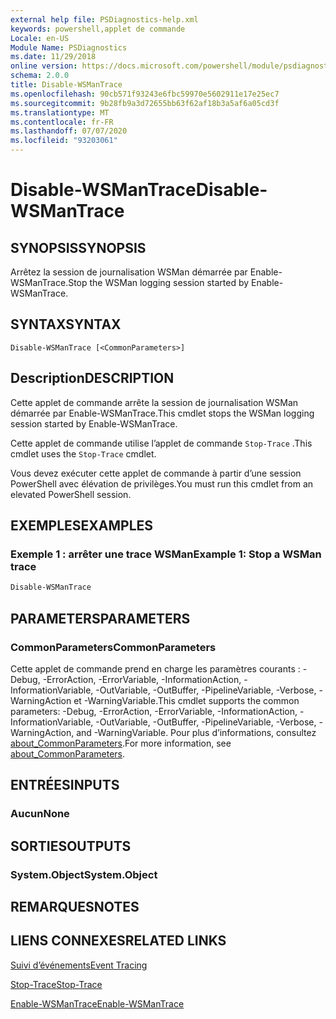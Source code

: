 ```yaml
---
external help file: PSDiagnostics-help.xml
keywords: powershell,applet de commande
Locale: en-US
Module Name: PSDiagnostics
ms.date: 11/29/2018
online version: https://docs.microsoft.com/powershell/module/psdiagnostics/disable-wsmantrace?view=powershell-5.1&WT.mc_id=ps-gethelp
schema: 2.0.0
title: Disable-WSManTrace
ms.openlocfilehash: 90cb571f93243e6fbc59970e5602911e17e25ec7
ms.sourcegitcommit: 9b28fb9a3d72655bb63f62af18b3a5af6a05cd3f
ms.translationtype: MT
ms.contentlocale: fr-FR
ms.lasthandoff: 07/07/2020
ms.locfileid: "93203061"
---
```

# <span data-ttu-id="4848f-103">Disable-WSManTrace</span><span class="sxs-lookup"><span data-stu-id="4848f-103">Disable-WSManTrace</span></span>

## <span data-ttu-id="4848f-104">SYNOPSIS</span><span class="sxs-lookup"><span data-stu-id="4848f-104">SYNOPSIS</span></span>
<span data-ttu-id="4848f-105">Arrêtez la session de journalisation WSMan démarrée par Enable-WSManTrace.</span><span class="sxs-lookup"><span data-stu-id="4848f-105">Stop the WSMan logging session started by Enable-WSManTrace.</span></span>

## <span data-ttu-id="4848f-106">SYNTAX</span><span class="sxs-lookup"><span data-stu-id="4848f-106">SYNTAX</span></span>

```
Disable-WSManTrace [<CommonParameters>]
```

## <span data-ttu-id="4848f-107">Description</span><span class="sxs-lookup"><span data-stu-id="4848f-107">DESCRIPTION</span></span>
<span data-ttu-id="4848f-108">Cette applet de commande arrête la session de journalisation WSMan démarrée par Enable-WSManTrace.</span><span class="sxs-lookup"><span data-stu-id="4848f-108">This cmdlet stops the WSMan logging session started by Enable-WSManTrace.</span></span>

<span data-ttu-id="4848f-109">Cette applet de commande utilise l’applet de commande `Stop-Trace` .</span><span class="sxs-lookup"><span data-stu-id="4848f-109">This cmdlet uses the `Stop-Trace` cmdlet.</span></span>

<span data-ttu-id="4848f-110">Vous devez exécuter cette applet de commande à partir d’une session PowerShell avec élévation de privilèges.</span><span class="sxs-lookup"><span data-stu-id="4848f-110">You must run this cmdlet from an elevated PowerShell session.</span></span>

## <span data-ttu-id="4848f-111">EXEMPLES</span><span class="sxs-lookup"><span data-stu-id="4848f-111">EXAMPLES</span></span>

### <span data-ttu-id="4848f-112">Exemple 1 : arrêter une trace WSMan</span><span class="sxs-lookup"><span data-stu-id="4848f-112">Example 1: Stop a WSMan trace</span></span>

```powershell
Disable-WSManTrace
```

## <span data-ttu-id="4848f-113">PARAMETERS</span><span class="sxs-lookup"><span data-stu-id="4848f-113">PARAMETERS</span></span>

### <span data-ttu-id="4848f-114">CommonParameters</span><span class="sxs-lookup"><span data-stu-id="4848f-114">CommonParameters</span></span>

<span data-ttu-id="4848f-115">Cette applet de commande prend en charge les paramètres courants : -Debug, -ErrorAction, -ErrorVariable, -InformationAction, -InformationVariable, -OutVariable, -OutBuffer, -PipelineVariable, -Verbose, -WarningAction et -WarningVariable.</span><span class="sxs-lookup"><span data-stu-id="4848f-115">This cmdlet supports the common parameters: -Debug, -ErrorAction, -ErrorVariable, -InformationAction, -InformationVariable, -OutVariable, -OutBuffer, -PipelineVariable, -Verbose, -WarningAction, and -WarningVariable.</span></span> <span data-ttu-id="4848f-116">Pour plus d’informations, consultez [about_CommonParameters](https://go.microsoft.com/fwlink/?LinkID=113216).</span><span class="sxs-lookup"><span data-stu-id="4848f-116">For more information, see [about_CommonParameters](https://go.microsoft.com/fwlink/?LinkID=113216).</span></span>

## <span data-ttu-id="4848f-117">ENTRÉES</span><span class="sxs-lookup"><span data-stu-id="4848f-117">INPUTS</span></span>

### <span data-ttu-id="4848f-118">Aucun</span><span class="sxs-lookup"><span data-stu-id="4848f-118">None</span></span>

## <span data-ttu-id="4848f-119">SORTIES</span><span class="sxs-lookup"><span data-stu-id="4848f-119">OUTPUTS</span></span>

### <span data-ttu-id="4848f-120">System.Object</span><span class="sxs-lookup"><span data-stu-id="4848f-120">System.Object</span></span>

## <span data-ttu-id="4848f-121">REMARQUES</span><span class="sxs-lookup"><span data-stu-id="4848f-121">NOTES</span></span>

## <span data-ttu-id="4848f-122">LIENS CONNEXES</span><span class="sxs-lookup"><span data-stu-id="4848f-122">RELATED LINKS</span></span>

[<span data-ttu-id="4848f-123">Suivi d’événements</span><span class="sxs-lookup"><span data-stu-id="4848f-123">Event Tracing</span></span>](/windows/desktop/ETW/event-tracing-portal)

[<span data-ttu-id="4848f-124">Stop-Trace</span><span class="sxs-lookup"><span data-stu-id="4848f-124">Stop-Trace</span></span>](stop-trace.md)

[<span data-ttu-id="4848f-125">Enable-WSManTrace</span><span class="sxs-lookup"><span data-stu-id="4848f-125">Enable-WSManTrace</span></span>](Enable-WSManTrace.md)
